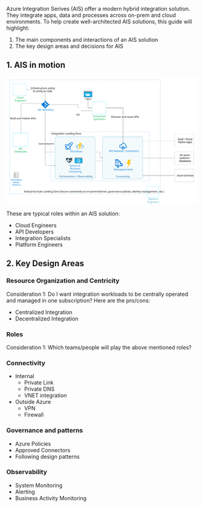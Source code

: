 Azure Integration Serives (AIS) offer a modern hybrid integration solution. They integrate apps, data and processes across on-prem and cloud environments. To help create well-architected AIS solutions, this guide will highlight:
1. The main components and interactions of an AIS solution
2. The key design areas and decisions for AIS

## 1. AIS in motion

<img src='images/motion.svg'>

These are typical roles within an AIS solution:
- Cloud Engineers
- API Developers
- Integration Specialists
- Platform Engineers

## 2. Key Design Areas
### Resource Organization and Centricity
Consideration 1: Do I want integration workloads to be centrally operated and managed in one subscription?
Here are the pro/cons:
- Centralized Integration
- Decentralized Integration
### Roles
Consideration 1: Which teams/people will play the above mentioned roles?
### Connectivity
- Internal
  - Private Link
  - Private DNS
  - VNET integration
- Outside Azure
  - VPN
  - Firewall
### Governance and patterns
- Azure Policies
- Approved Connectors
- Following design patterns
### Observability
- System Monitoring
- Alerting
- Business Activity Monitoring
